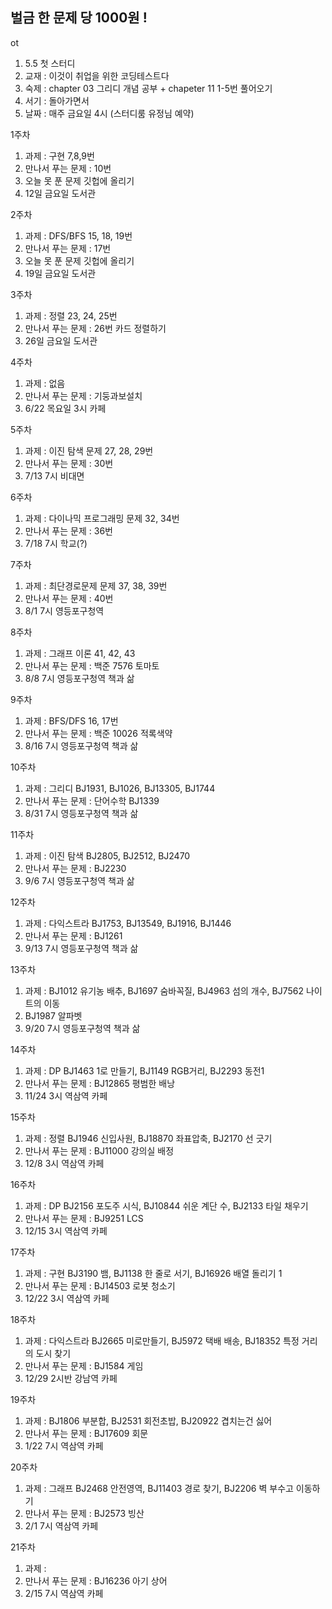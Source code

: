 ## 벌금 한 문제 당 1000원 !
ot
1. 5.5 첫 스터디
2. 교재 : 이것이 취업을 위한 코딩테스트다
3. 숙제 : chapter 03 그리디 개념 공부 + chapeter 11 1-5번 풀어오기
4. 서기 : 돌아가면서
5. 날짜 : 매주 금요일 4시 (스터디룸 유정님 예약)

1주차
1. 과제 : 구현 7,8,9번
2. 만나서 푸는 문제 : 10번
3. 오늘 못 푼 문제 깃헙에 올리기
4. 12일 금요일 도서관

2주차
1. 과제 : DFS/BFS 15, 18, 19번
2. 만나서 푸는 문제 : 17번
3. 오늘 못 푼 문제 깃헙에 올리기
4. 19일 금요일 도서관

3주차
1. 과제 : 정렬 23, 24, 25번
2. 만나서 푸는 문제 : 26번 카드 정렬하기
3. 26일 금요일 도서관

4주차
1. 과제 : 없음
2. 만나서 푸는 문제 : 기둥과보설치
3. 6/22 목요일 3시 카페

5주차
1. 과제 : 이진 탐색 문제 27, 28, 29번
2. 만나서 푸는 문제 : 30번
3. 7/13 7시 비대면

6주차
1. 과제 : 다이나믹 프로그래밍 문제 32, 34번
2. 만나서 푸는 문제 : 36번
3. 7/18 7시 학교(?)


7주차
1. 과제 : 최단경로문제 문제 37, 38, 39번
2. 만나서 푸는 문제 : 40번
3. 8/1 7시 영등포구청역


8주차
1. 과제 : 그래프 이론 41, 42, 43
2. 만나서 푸는 문제 : 백준 7576 토마토
3. 8/8 7시 영등포구청역 책과 삶

9주차
1. 과제 : BFS/DFS 16, 17번
2. 만나서 푸는 문제 : 백준 10026 적록색약
3. 8/16 7시 영등포구청역 책과 삶

10주차
1. 과제 : 그리디 BJ1931, BJ1026, BJ13305, BJ1744
2. 만나서 푸는 문제 : 단어수학 BJ1339
3. 8/31 7시 영등포구청역 책과 삶

11주차
1. 과제 : 이진 탐색 BJ2805, BJ2512, BJ2470
2. 만나서 푸는 문제 : BJ2230
3. 9/6 7시 영등포구청역 책과 삶

12주차
1. 과제 : 다익스트라 BJ1753, BJ13549, BJ1916, BJ1446
2. 만나서 푸는 문제 : BJ1261
3. 9/13 7시 영등포구청역 책과 삶

13주차
1. 과제 : BJ1012 유기농 배추, BJ1697 숨바꼭질, BJ4963 섬의 개수, BJ7562 나이트의 이동
2. BJ1987 알파벳
3. 9/20 7시 영등포구청역 책과 삶

14주차
1. 과제 : DP BJ1463 1로 만들기, BJ1149 RGB거리, BJ2293 동전1
2. 만나서 푸는 문제 : BJ12865 평범한 배낭
3. 11/24 3시 역삼역 카페

15주차
1. 과제 : 정렬 BJ1946 신입사원, BJ18870 좌표압축, BJ2170 선 긋기
2. 만나서 푸는 문제 : BJ11000 강의실 배정
3. 12/8 3시 역삼역 카페

16주차
1. 과제 : DP BJ2156 포도주 시식, BJ10844 쉬운 계단 수, BJ2133 타일 채우기
2. 만나서 푸는 문제 : BJ9251 LCS
3. 12/15 3시 역삼역 카페

17주차
1. 과제 : 구현 BJ3190 뱀, BJ1138 한 줄로 서기, BJ16926 배열 돌리기 1
2. 만나서 푸는 문제 : BJ14503 로봇 청소기
3. 12/22 3시 역삼역 카페

18주차
1. 과제 : 다익스트라 BJ2665 미로만들기, BJ5972 택배 배송, BJ18352 특정 거리의 도시 찾기
2. 만나서 푸는 문제 : BJ1584 게임
3. 12/29 2시반 강남역 카페

19주차
1. 과제 : BJ1806 부분합, BJ2531 회전초밥, BJ20922 겹치는건 싫어
2. 만나서 푸는 문제 : BJ17609 회문
3. 1/22 7시 역삼역 카페

20주차
1. 과제 : 그래프 BJ2468 안전영역, BJ11403 경로 찾기, BJ2206 벽 부수고 이동하기
2. 만나서 푸는 문제 : BJ2573 빙산
3. 2/1 7시 역삼역 카페

21주차
1. 과제 : 
2. 만나서 푸는 문제 : BJ16236 아기 상어
3. 2/15 7시 역삼역 카페
